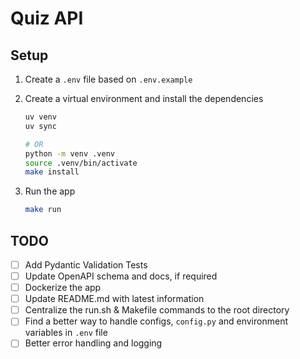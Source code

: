 # Quiz API

## Setup

1. Create a `.env` file based on `.env.example`
2. Create a virtual environment and install the dependencies

    ```bash
    uv venv
    uv sync

    # OR
    python -m venv .venv
    source .venv/bin/activate
    make install
    ```
3. Run the app

    ```bash
    make run
    ```


## TODO

- [ ] Add Pydantic Validation Tests
- [ ] Update OpenAPI schema and docs, if required
- [ ] Dockerize the app
- [ ] Update README.md with latest information
- [ ] Centralize the run.sh & Makefile commands to the root directory
- [ ] Find a better way to handle configs, `config.py` and environment variables in `.env` file
- [ ] Better error handling and logging